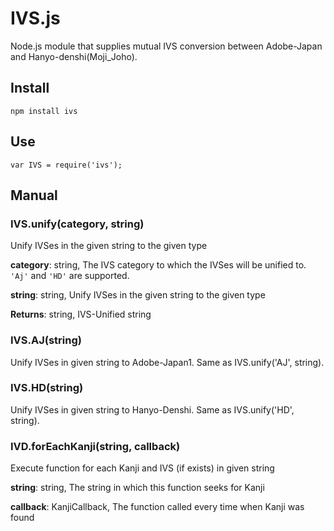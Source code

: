 IVS.js
======

Node.js module that supplies mutual IVS conversion between Adobe-Japan and Hanyo-denshi(Moji_Joho).

## Install

    npm install ivs

## Use

    var IVS = require('ivs');

## Manual

### IVS.unify(category, string)

Unify IVSes in the given string to the given type

**category**: string, The IVS category to which the IVSes will be unified to. `'Aj'` and `'HD'` are supported.

**string**: string, Unify IVSes in the given string to the given type

**Returns**: string, IVS-Unified string

### IVS.AJ(string)

Unify IVSes in given string to Adobe-Japan1. Same as IVS.unify('AJ', string).

### IVS.HD(string)

Unify IVSes in given string to Hanyo-Denshi. Same as IVS.unify('HD', string).

### IVD.forEachKanji(string, callback)

Execute function for each Kanji and IVS (if exists) in given string

**string**: string, The string in which this function seeks for Kanji

**callback**: KanjiCallback, The function called every time when Kanji was found
